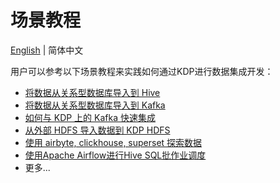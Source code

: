 # 场景教程

[English](../../en/user-tutorials/tutorials.md) | 简体中文

用户可以参考以下场景教程来实践如何通过KDP进行数据集成开发：

* [将数据从关系型数据库导入到 Hive](./import-from-rdbms-to-hive.md)
* [将数据从关系型数据库导入到 Kafka](./import-from-rdbms-to-kafka.md)
* [如何与 KDP 上的 Kafka 快速集成](./integration-kafka-with-int-ext-comps.md)
* [从外部 HDFS 导入数据到 KDP HDFS](./import-from-hdfs-to-hdfs.md)
* [使用 airbyte, clickhouse, superset 探索数据](./exploring-data-using-airbyte-clickhouse-superset.md)
* [使用Apache Airflow进行Hive SQL批作业调度](./batch-job-scheduling-for-hive-sql-with-apache-airflow.md)
* 更多...